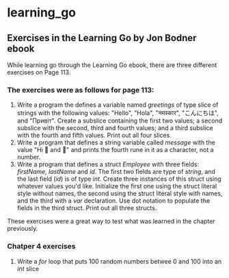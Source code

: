# learning_go
## Exercises in the Learning Go by Jon Bodner ebook

While learning go through the Learning Go ebook, there are three different exercises on Page 113.

### The exercises were as follows for page 113:

1. Write a program the defines a variable named *greetings* of type slice of strings with the following values: "Hello", "Hola", "नमस्कार", "こんにちは", and "Привіт". Create a subslice containing the first two values; a second subslice with the second, third and fourth values; and a third subslice with the fourth and fifth values. Print out all four slices.
2. Write a program that defines a string variable called *message* with the value "Hi 👩 and 👨" and prints the fourth rune in it as a character, not a number.
3. Write a program that defines a struct *Employee* with three fields: *firstName, lastName* and *id*. The first two fields are type of *string*, and the last field (*id*) is of type *int*. Create three instances of this struct using whatever values you'd like. Initialize the first one using the struct literal style without names, the second using the struct literal style with names, and the third with a *var* declaration. Use dot notation to populate the fields in the third struct. Print out all three structs.

These exercises were a great way to test what was learned in the chapter previously.


### Chatper 4 exercises
1. Write a *for* loop that puts 100 random numbers betwee 0 and 100 into an *int* slice
